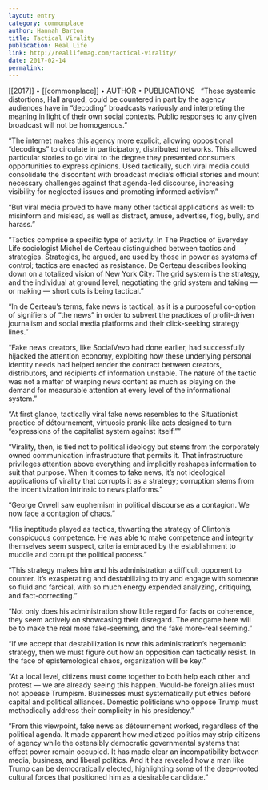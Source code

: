 ```yaml
---
layout: entry
category: commonplace
author: Hannah Barton
title: Tactical Virality
publication: Real Life
link: http://reallifemag.com/tactical-virality/
date: 2017-02-14
permalink: 
---
```


[[2017]] • [[commonplace]] • AUTHOR • PUBLICATIONS 
 
“These systemic distortions, Hall argued, could be countered in part by the agency audiences have in “decoding” broadcasts variously and interpreting the meaning in light of their own social contexts. Public responses to any given broadcast will not be homogenous.”

“The internet makes this agency more explicit, allowing oppositional “decodings” to circulate in participatory, distributed networks. This allowed particular stories to go viral to the degree they presented consumers opportunities to express opinions. Used tactically, such viral media could consolidate the discontent with broadcast media’s official stories and mount necessary challenges against that agenda-led discourse, increasing visibility for neglected issues and promoting informed activism”

“But viral media proved to have many other tactical applications as well: to misinform and mislead, as well as distract, amuse, advertise, flog, bully, and harass.”

“Tactics comprise a specific type of activity. In The Practice of Everyday Life sociologist Michel de Certeau distinguished between tactics and strategies. Strategies, he argued, are used by those in power as systems of control; tactics are enacted as resistance. De Certeau describes looking down on a totalized vision of New York City: The grid system is the strategy, and the individual at ground level, negotiating the grid system and taking — or making — short cuts is being tactical.”

“In de Certeau’s terms, fake news is tactical, as it is a purposeful co-option of signifiers of “the news” in order to subvert the practices of profit-driven journalism and social media platforms and their click-seeking strategy lines.”

“Fake news creators, like SocialVevo had done earlier, had successfully hijacked the attention economy, exploiting how these underlying personal identity needs had helped render the contract between creators, distributors, and recipients of information unstable. The nature of the tactic was not a matter of warping news content as much as playing on the demand for measurable attention at every level of the informational system.”

“At first glance, tactically viral fake news resembles to the Situationist practice of détournement, virtuosic prank-like acts designed to turn “expressions of the capitalist system against itself.””

“Virality, then, is tied not to political ideology but stems from the corporately owned communication infrastructure that permits it. That infrastructure privileges attention above everything and implicitly reshapes information to suit that purpose. When it comes to fake news, it’s not ideological applications of virality that corrupts it as a strategy; corruption stems from the incentivization intrinsic to news platforms.”

“George Orwell saw euphemism in political discourse as a contagion. We now face a contagion of chaos.”

“His ineptitude played as tactics, thwarting the strategy of Clinton’s conspicuous competence. He was able to make competence and integrity themselves seem suspect, criteria embraced by the establishment to muddle and corrupt the political process.”

“This strategy makes him and his administration a difficult opponent to counter. It’s exasperating and destabilizing to try and engage with someone so fluid and farcical, with so much energy expended analyzing, critiquing, and fact-correcting.”

“Not only does his administration show little regard for facts or coherence, they seem actively on showcasing their disregard. The endgame here will be to make the real more fake-seeming, and the fake more-real seeming.”

“If we accept that destabilization is now this administration’s hegemonic strategy, then we must figure out how an opposition can tactically resist. In the face of epistemological chaos, organization will be key.”

“At a local level, citizens must come together to both help each other and protest — we are already seeing this happen. Would-be foreign allies must not appease Trumpism. Businesses must systematically put ethics before capital and political alliances. Domestic politicians who oppose Trump must methodically address their complicity in his presidency.”

“From this viewpoint, fake news as détournement worked, regardless of the political agenda. It made apparent how mediatized politics may strip citizens of agency while the ostensibly democratic governmental systems that effect power remain occupied. It has made clear an incompatibility between media, business, and liberal politics. And it has revealed how a man like Trump can be democratically elected, highlighting some of the deep-rooted cultural forces that positioned him as a desirable candidate.”



